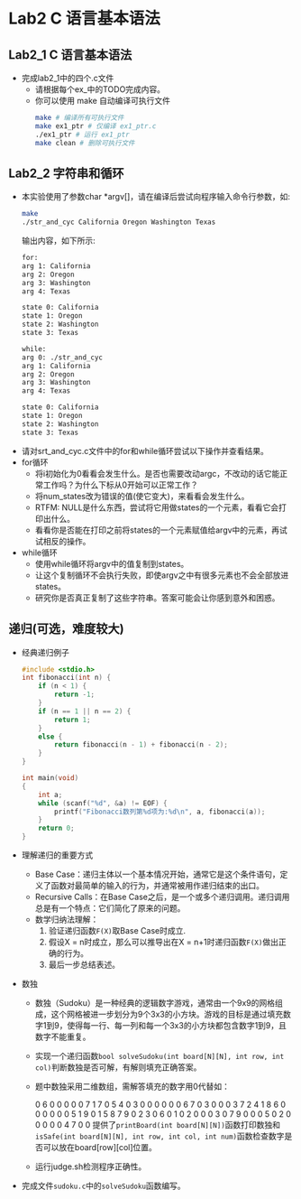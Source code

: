 # Lab2 C 语言基本语法
## Lab2_1 C 语言基本语法
- 完成lab2_1中的四个.c文件
  - 请根据每个ex_中的TODO完成内容。
  - 你可以使用 make 自动编译可执行文件
    ```bash
    make # 编译所有可执行文件
    make ex1_ptr # 仅编译 ex1_ptr.c
    ./ex1_ptr # 运行 ex1_ptr
    make clean # 删除可执行文件
    ```

## Lab2_2 字符串和循环
- 本实验使用了参数char *argv[]，请在编译后尝试向程序输入命令行参数，如:
  ```bash
  make
  ./str_and_cyc California Oregon Washington Texas
  ```
  输出内容，如下所示:
  ```bash
  for:
  arg 1: California
  arg 2: Oregon
  arg 3: Washington
  arg 4: Texas

  state 0: California
  state 1: Oregon
  state 2: Washington
  state 3: Texas

  while:
  arg 0: ./str_and_cyc
  arg 1: California
  arg 2: Oregon
  arg 3: Washington
  arg 4: Texas

  state 0: California
  state 1: Oregon
  state 2: Washington
  state 3: Texas
  ```
- 请对srt_and_cyc.c文件中的for和while循环尝试以下操作并查看结果。
- for循环
  - 将i初始化为0看看会发生什么。是否也需要改动argc，不改动的话它能正常工作吗？为什么下标从0开始可以正常工作？
  - 将num_states改为错误的值(使它变大)，来看看会发生什么。
  - RTFM: NULL是什么东西，尝试将它用做states的一个元素，看看它会打印出什么。
  - 看看你是否能在打印之前将states的一个元素赋值给argv中的元素，再试试相反的操作。
- while循环
  - 使用while循环将argv中的值复制到states。
  - 让这个复制循环不会执行失败，即使argv之中有很多元素也不会全部放进states。
  - 研究你是否真正复制了这些字符串。答案可能会让你感到意外和困惑。


## 递归(可选，难度较大)

- 经典递归例子

  ```C
  #include <stdio.h>
  int fibonacci(int n) {
      if (n < 1) {
          return -1;
      }
      if (n == 1 || n == 2) {
          return 1;
      }
      else {
          return fibonacci(n - 1) + fibonacci(n - 2);
      }
  }

  int main(void)
  {
      int a;
      while (scanf("%d", &a) != EOF) {
          printf("Fibonacci数列第%d项为:%d\n", a, fibonacci(a));
      }
      return 0;
  }
  ```

- 理解递归的重要方式
  - Base Case：递归主体以一个基本情况开始，通常它是这个条件语句，定义了函数对最简单的输入的行为，并通常被用作递归结束的出口。
  - Recursive Calls：在Base Case之后，是一个或多个递归调用。递归调用总是有一个特点：它们简化了原来的问题。
  - 数学归纳法理解：
    1. 验证递归函数`F(X)`取Base Case时成立.
    2. 假设X = n时成立，那么可以推导出在X = n+1时递归函数`F(X)`做出正确的行为。
    3. 最后一步总结表述。

- 数独

  - 数独（Sudoku）是一种经典的逻辑数字游戏，通常由一个9x9的网格组成，这个网格被进一步划分为9个3x3的小方块。游戏的目标是通过填充数字1到9，使得每一行、每一列和每一个3x3的小方块都包含数字1到9，且数字不能重复。

  - 实现一个递归函数`bool solveSudoku(int board[N][N], int row, int col)`判断数独是否可解，有解则填充正确答案。

  - 题中数独采用二维数组，需解答填充的数字用0代替如：

    0 6 0 0 0 0 0 7 1
    7 0 5 4 0 3 0 0 0
    0 0 0 6 7 0 3 0 0
    0 3 7 2 4 1 8 6 0
    0 0 0 0 0 5 1 9 0
    1 5 8 7 9 0 2 3 0
    6 0 1 0 2 0 0 0 3
    0 7 9 0 0 0 5 0 2
    0 0 0 0 0 4 7 0 0
    提供了`printBoard(int board[N][N])`函数打印数独和`isSafe(int board[N][N], int row, int col, int num)`函数检查数字是否可以放在board[row][col]位置。
   - 运行judge.sh检测程序正确性。
- 完成文件`sudoku.c`中的`solveSudoku`函数编写。
